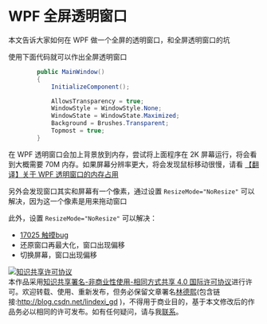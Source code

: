 
# WPF 全屏透明窗口

本文告诉大家如何在 WPF 做一个全屏的透明窗口，和全屏透明窗口的坑

<!--more-->


<!-- csdn -->

使用下面代码就可以作出全屏透明窗口

```csharp
        public MainWindow()
        {
            InitializeComponent();

            AllowsTransparency = true;
            WindowStyle = WindowStyle.None;
            WindowState = WindowState.Maximized;
            Background = Brushes.Transparent;
            Topmost = true;
        }
```

在 WPF 透明窗口会加上背景放到内存，尝试将上面程序在 2K 屏幕运行，将会看到大概需要 70M 内存。如果屏幕分辨率更大，将会发现鼠标移动很慢，请看 [【翻译】关于 WPF 透明窗口的内存占用](https://gandalfliang.github.io/2018/02/16/transparent_4k_window.translate/ )

另外会发现窗口其实和屏幕有一个像素，通过设置 `ResizeMode="NoResize"` 可以解决，因为这一个像素是用来拖动窗口

此外，设置 `ResizeMode="NoResize"` 可以解决：

- [17025 触摸bug](https://blog.lindexi.com/post/win10-17025-%E8%A7%A6%E6%91%B8bug.html )
- 还原窗口再最大化，窗口出现偏移
- 切换屏幕，窗口出现偏移





<a rel="license" href="http://creativecommons.org/licenses/by-nc-sa/4.0/"><img alt="知识共享许可协议" style="border-width:0" src="https://licensebuttons.net/l/by-nc-sa/4.0/88x31.png" /></a><br />本作品采用<a rel="license" href="http://creativecommons.org/licenses/by-nc-sa/4.0/">知识共享署名-非商业性使用-相同方式共享 4.0 国际许可协议</a>进行许可。欢迎转载、使用、重新发布，但务必保留文章署名[林德熙](http://blog.csdn.net/lindexi_gd)(包含链接:http://blog.csdn.net/lindexi_gd )，不得用于商业目的，基于本文修改后的作品务必以相同的许可发布。如有任何疑问，请与我[联系](mailto:lindexi_gd@163.com)。